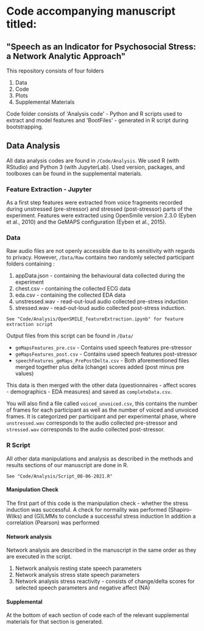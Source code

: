 # Code accompanying manuscript titled:
## "Speech as an Indicator for Psychosocial Stress: a Network Analytic Approach"

This repository consists of four folders

1. Data
2. Code
3. Plots
4. Supplemental Materials

Code folder consists of 'Analysis code' - Python and R scripts used to extract and model features and 'BootFiles' - generated in R script during bootstrapping.

## Data Analysis
All data analysis codes are found in ```/Code/Analysis```.
We used R (with RStudio) and Python 3 (with JupyterLab).
Used version, packages, and toolboxes can be found in the supplemental materials.
### Feature Extraction - Jupyter
As a first step features were extracted from voice fragments recorded during unstressed (pre-stressor) and stressed (post-stressor) parts of the experiment.
Features were extracted using OpenSmile version 2.3.0 (Eyben et al., 2010) and the GeMAPS configuration (Eyben et al., 2015).


### Data
Raw audio files are not openly accessible due to its sensitivity with regards to privacy.
However, ```/Data/Raw``` contains two randomly selected participant folders containing :
1) appData.json - containing the behavioural data collected during the experiment
2) chest.csv - containing the collected ECG data
3) eda.csv - containing the collected EDA data
4) unstressed.wav - read-out-loud audio collected pre-stress induction
5) stressed.wav - read-out-loud audio collected post-stress induction.
```
See "Code/Analysis/OpenSMILE_featureExtraction.ipynb" for feature extraction script
```
Output files from this script can be found in ```/Data/```
- ```geMapsFeatures_pre.csv``` - Contains used speech features pre-stressor
- ```geMapsFeatures_post.csv``` - Contains used speech features post-stressor
- ```speechFeatures_geMaps_PrePostDelta.csv``` - Both aforementioned files merged together plus delta (change) scores added (post minus pre values)

This data is then merged with the other data (questionnaires - affect scores - demographics - EDA measures) and saved as ```completeData.csv```.

You will also find a file called ```voiced_unvoiced.csv```, this contains the number of frames for each participant as well as the number of voiced and unvoiced frames.
It is categorized per participant and per experimental phase, where ```unstressed.wav``` corresponds to the audio collected pre-stressor and ```stressed.wav``` corresponds to the audio collected post-stressor.

### R Script
All other data manipulations and analysis as described in the methods and results sections of our manuscript are done in R.
```
See "Code/Analysis/Script_08-06-2021.R"
```
#### Manipulation Check
The first part of this code is the manipulation check - whether the stress induction was successful.
A check for normality was performed (Shapiro-Wilks) and (G)LMMs to conclude a successful stress induction
In addition a correlation (Pearson) was performed
#### Network analysis
Network analysis are described in the manuscript in the same order as they are executed in the script.
1. Network analysis resting state speech parameters
2. Network analysis stress state speech parameters
3. Network analysis stress reactivity - consists of change/delta scores for selected speech parameters and negative affect (NA)
#### Supplemental
At the bottom of each section of code each of the relevant supplemental materials for that section is generated.
